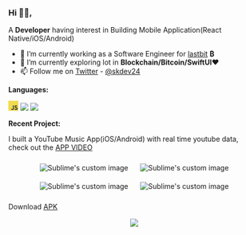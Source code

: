 ### Hi 👋🏼,
A **Developer** having interest in Building Mobile Application(React Native/iOS/Android)
- 🔭 I’m currently working as a Software Engineer for [lastbit](https://lastbit.io/about/) **₿**
- 🌱 I’m currently exploring lot in **Blockchain/Bitcoin/SwiftUI❤️**
- 📫 Follow me on [Twitter](https://twitter.com/Kdev24S) - [@skdev24](https://twitter.com/Kdev24S)

**Languages:**  

<code><img height="20" src="https://raw.githubusercontent.com/github/explore/80688e429a7d4ef2fca1e82350fe8e3517d3494d/topics/javascript/javascript.png"></code>
<code><img height="20" src="https://reactnative.dev/img/header_logo.svg"></code>
<code><img height="20" src="https://developer.apple.com/assets/elements/icons/swift/swift-64x64_2x.png"></code>

**Recent Project:**  

I built a YouTube Music App(iOS/Android) with real time youtube data, check out the [APP VIDEO](https://www.youtube.com/watch?v=r7eYicwbwLQ)

<p align="center">
  <img src="https://user-images.githubusercontent.com/16745006/94339702-79a57100-0019-11eb-8381-847de6d62ee5.PNG" alt="Sublime's custom image" height="320" style="padding: 10px;" loading="lazy"/>
  <img src="https://user-images.githubusercontent.com/16745006/98437538-f6dbff80-2108-11eb-856f-0eac8ac11751.PNG" alt="Sublime's custom image" height="320" style="padding: 10px;" loading="lazy"/>
  <img src="https://user-images.githubusercontent.com/16745006/98437537-f5aad280-2108-11eb-9bea-abf6fdaf28ad.PNG" alt="Sublime's custom image" height="320" style="padding: 10px;" loading="lazy"/>
  <img src="https://user-images.githubusercontent.com/16745006/98437533-ee83c480-2108-11eb-99f6-7a8110b3eed1.PNG" alt="Sublime's custom image" height="320" style="padding: 10px;" loading="lazy"/>
</p>

Download [APK](https://drive.google.com/file/d/1r9AY-IcWWOwhTuQGzTICe4UCF5WqQh4g/view?usp=sharing)

<p align="center">
  <img align='center' src="https://visitor-badge.laobi.icu/badge?page_id=skdev24.visitor-badge">
</p>
